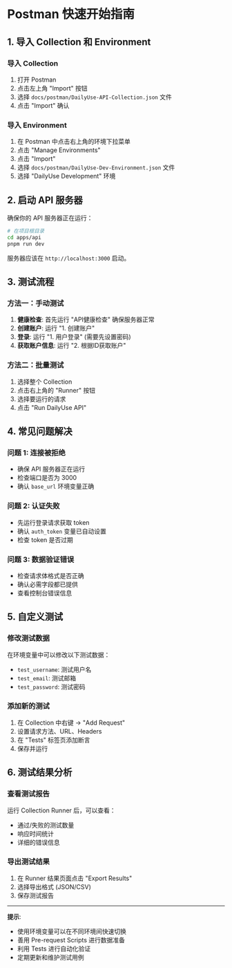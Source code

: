 # Postman 快速开始指南

## 1. 导入 Collection 和 Environment

### 导入 Collection

1. 打开 Postman
2. 点击左上角 "Import" 按钮
3. 选择 `docs/postman/DailyUse-API-Collection.json` 文件
4. 点击 "Import" 确认

### 导入 Environment

1. 在 Postman 中点击右上角的环境下拉菜单
2. 点击 "Manage Environments"
3. 点击 "Import"
4. 选择 `docs/postman/DailyUse-Dev-Environment.json` 文件
5. 选择 "DailyUse Development" 环境

## 2. 启动 API 服务器

确保你的 API 服务器正在运行：

```bash
# 在项目根目录
cd apps/api
pnpm run dev
```

服务器应该在 `http://localhost:3000` 启动。

## 3. 测试流程

### 方法一：手动测试

1. **健康检查**: 首先运行 "API健康检查" 确保服务器正常
2. **创建账户**: 运行 "1. 创建账户"
3. **登录**: 运行 "1. 用户登录" (需要先设置密码)
4. **获取账户信息**: 运行 "2. 根据ID获取账户"

### 方法二：批量测试

1. 选择整个 Collection
2. 点击右上角的 "Runner" 按钮
3. 选择要运行的请求
4. 点击 "Run DailyUse API"

## 4. 常见问题解决

### 问题 1: 连接被拒绝

- 确保 API 服务器正在运行
- 检查端口是否为 3000
- 确认 `base_url` 环境变量正确

### 问题 2: 认证失败

- 先运行登录请求获取 token
- 确认 `auth_token` 变量已自动设置
- 检查 token 是否过期

### 问题 3: 数据验证错误

- 检查请求体格式是否正确
- 确认必需字段都已提供
- 查看控制台错误信息

## 5. 自定义测试

### 修改测试数据

在环境变量中可以修改以下测试数据：

- `test_username`: 测试用户名
- `test_email`: 测试邮箱
- `test_password`: 测试密码

### 添加新的测试

1. 在 Collection 中右键 → "Add Request"
2. 设置请求方法、URL、Headers
3. 在 "Tests" 标签页添加断言
4. 保存并运行

## 6. 测试结果分析

### 查看测试报告

运行 Collection Runner 后，可以查看：

- 通过/失败的测试数量
- 响应时间统计
- 详细的错误信息

### 导出测试结果

1. 在 Runner 结果页面点击 "Export Results"
2. 选择导出格式 (JSON/CSV)
3. 保存测试报告

---

**提示**:

- 使用环境变量可以在不同环境间快速切换
- 善用 Pre-request Scripts 进行数据准备
- 利用 Tests 进行自动化验证
- 定期更新和维护测试用例
